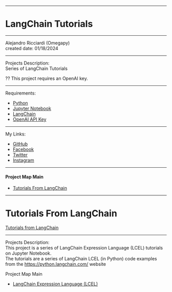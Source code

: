 -----------------------------------------------------------------------------------------------------------------------------
# LangChain Tutorials
-----------------------------------------------------------------------------------------------------------------------------

 Alejandro Ricciardi (Omegapy)  
 created date: 01/18/2024  

-----------------------------------------------------------------------------------------------------------------------------

Projects Description:  
Series of LangChain Tutorials

?? This project requires an OpenAI key.

-----------------------------------------------------------------------------------------------------------------------------

Requirements:
- [Python](https://www.python.org/)  
- [Jupyter Notebook](https://jupyter.org/)  
- [LangChain](https://www.langchain.com/) 
- [OpenAI API Key](https://openai.com/)  
 
-----------------------------------------------------------------------------------------------------------------------------

My Links:   
- [GitHub](https://github.com/Omegapy)   
- [Facebook](https://www.facebook.com/profile.php?id=100089638857137)  
- [Twitter](https://twitter.com/RicciardiAlex)   
- [Instagram](https://www.instagram.com/alexomegapy/)  

-----------------------------------------------------------------------------------------------------------------------------

#### Project Map Main
- [Tutorials From LangChain](tutorials-from-langchain) 


-----------------------------------------------------------------------------------------------------------------------------
# Tutorials From LangChain 
[Tutorials from LangChain]( https://github.com/Omegapy/LLM-Frameworks-Tutorials/tree/main/LangChain%20Tutorials)

-----------------------------------------------------------------------------------------------------------------------------  

Projects Description:  
This project is a series of LangChain Expression Language (LCEL) tutorials on Jupyter Notebook.  
The tutorials are a series of LangChain LCEL (in Python) code examples from the https://python.langchain.com/ website

Project Map Main
- [LangChain Expression Language (LCEL)]() 





